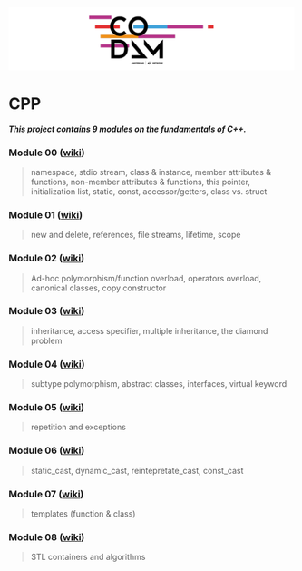 [![Logo](https://github.com/qingqingqingli/readme_images/blob/master/codam_logo_1.png)](https://github.com/qingqingqingli/CPP)

# CPP
***This project contains 9 modules on the fundamentals of C++.***

### Module 00 ([wiki](https://github.com/qingqingqingli/CPP/wiki/Module00)) 

> namespace, stdio stream, class & instance, member attributes & functions, non-member attributes & functions, this pointer, initialization list, static, const, accessor/getters, class vs. struct

### Module 01 ([wiki](https://github.com/qingqingqingli/CPP/wiki/Module01))

> new and delete, references, file streams, lifetime, scope

### Module 02 ([wiki](https://github.com/qingqingqingli/CPP/wiki/Module02))

> Ad-hoc polymorphism/function overload, operators overload, canonical classes, copy constructor

### Module 03 ([wiki](https://github.com/qingqingqingli/CPP/wiki/Module03))

> inheritance, access specifier, multiple inheritance, the diamond problem

### Module 04 ([wiki](https://github.com/qingqingqingli/CPP/wiki/Module04))

> subtype polymorphism, abstract classes, interfaces, virtual keyword

### Module 05 ([wiki](https://github.com/qingqingqingli/CPP/wiki/Module05))

> repetition and exceptions

### Module 06 ([wiki](https://github.com/qingqingqingli/CPP/wiki/Module06))

> static_cast, dynamic_cast, reintepretate_cast, const_cast

### Module 07 ([wiki](https://github.com/qingqingqingli/CPP/wiki/Module07))

> templates (function & class)

### Module 08 ([wiki](https://github.com/qingqingqingli/CPP/wiki/Module08))

> STL containers and algorithms